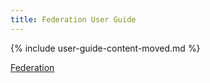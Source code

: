 ```yaml
---
title: Federation User Guide
---
```


{% include user-guide-content-moved.md %}

[Federation](docs/concepts/cluster-administration/federation.md)
